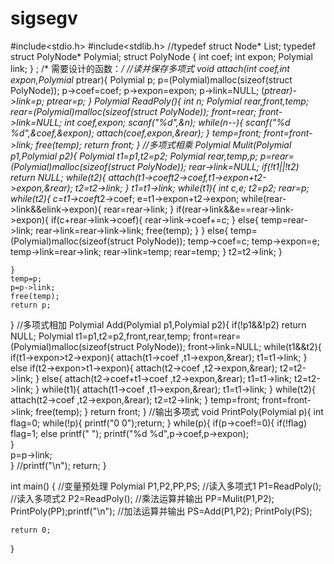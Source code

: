 # sigsegv
#include<stdio.h>
#include<stdlib.h>
//typedef struct Node* List;
typedef struct PolyNode* Polymial;
struct PolyNode {
	int coef;
	int expon;
	Polymial link;
} ;
/*   需要设计的函数：*/ 
//读并保存多项式 
void attach(int coef,int expon,Polymial* ptrear){
	Polymial p;
	p=(Polymial)malloc(sizeof(struct PolyNode));
	p->coef=coef;
	p->expon=expon;
	p->link=NULL;
	(*ptrear)->link=p;
	*ptrear=p;
}
Polymial ReadPoly(){
	int n;
	Polymial rear,front,temp;
	rear=(Polymial)malloc(sizeof(struct PolyNode));
	front=rear;
	front->link=NULL;
	int coef,expon;
	scanf("%d",&n);
	while(n--){
		scanf("%d %d",&coef,&expon);
		attach(coef,expon,&rear);
	}
	temp=front;
	front=front->link;
	free(temp);
	return front;
}
//多项式相乘
Polymial Mulit(Polymial p1,Polymial p2){
	Polymial t1=p1,t2=p2;
	Polymial rear,temp,p;
	p=rear=(Polymial)malloc(sizeof(struct PolyNode));
	rear->link=NULL;
	if(!t1||!t2) return NULL;
	while(t2){
		attach(t1->coef*t2->coef,t1->expon+t2->expon,&rear);
		t2=t2->link;
	}
	t1=t1->link;
	while(t1){
		int c,e;
		t2=p2;
		rear=p;
		while(t2){
			c=t1->coef*t2->coef;
			e=t1->expon+t2->expon;
			while(rear->link&&e<rear->link->expon){
				rear=rear->link;
			}
			if(rear->link&&e==rear->link->expon){
				if(c+rear->link->coef){
					rear->link->coef+=c;
				}
				else{
					temp=rear->link;
					rear->link=rear->link->link; 
					free(temp);
				}
			}
			else{
				temp=(Polymial)malloc(sizeof(struct PolyNode));
				temp->coef=c;
				temp->expon=e;
				temp->link=rear->link;
				rear->link=temp;
				rear=temp;
			}
			t2=t2->link;
		}
		
	}
	temp=p;
	p=p->link;
	free(temp);
	return p;
}
//多项式相加 
Polymial Add(Polymial p1,Polymial p2){
	if(!p1&&!p2) return NULL;
	Polymial t1=p1,t2=p2,front,rear,temp;
	front=rear=(Polymial)malloc(sizeof(struct PolyNode));
	front->link=NULL;
	while(t1&&t2){
		if(t1->expon>t2->expon){
			attach(t1->coef ,t1->expon,&rear);
			t1=t1->link;
		}
		else if(t2->expon>t1->expon){
			attach(t2->coef ,t2->expon,&rear);
			t2=t2->link;
		}
		else{
			attach(t2->coef+t1->coef ,t2->expon,&rear);
			t1=t1->link;
			t2=t2->link;
		}
		while(t1){
			attach(t1->coef ,t1->expon,&rear);
			t1=t1->link;
		}
		while(t2){
			attach(t2->coef ,t2->expon,&rear);
			t2=t2->link;
		}
		temp=front;
		front=front->link;
		free(temp);
	}
	return front;
}
//输出多项式 
void PrintPoly(Polymial p){
	int flag=0;
	while(!p){
		printf("0 0");return;
	}
	while(p){
		if(p->coef!=0){
			if(!flag)
			flag=1;
		else
			printf(" ");
		printf("%d %d",p->coef,p->expon);	
		}	
		p=p->link;	
		}
		//printf("\n");
		return;
	}

int  main() {
	//变量预处理
	Polymial P1,P2,PP,PS; 
	//读入多项式1
	P1=ReadPoly(); 
	//读入多项式2
	P2=ReadPoly();
	//乘法运算并输出
	PP=Mulit(P1,P2);
	PrintPoly(PP);printf("\n");
	//加法运算并输出 
	PS=Add(P1,P2);
	PrintPoly(PS);
	 
	return 0;
}

